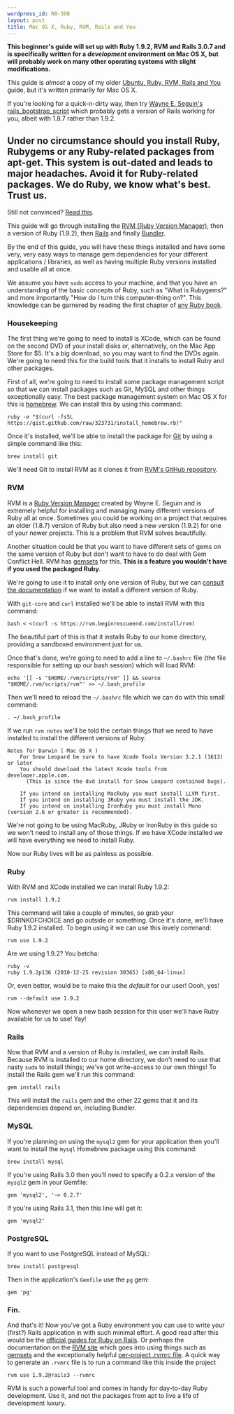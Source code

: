 ```yaml
--- 
wordpress_id: RB-308
layout: post
title: Mac OS X, Ruby, RVM, Rails and You
---
```




<p>
  <strong>This beginner's guide will set up with Ruby 1.9.2, RVM and Rails 3.0.7 and is specifically written for a <em>development</em> environment on Mac OS X, but will probably work on many other operating systems with slight modifications.</strong>
</p>

<p>This guide is <em>almost</em> a copy of my older <a href='http://ryanbigg.com/2010/12/ubuntu-ruby-rvm-rails-and-you/'>Ubuntu, Ruby, RVM, Rails and You</a> guide, but it's written primarily for Mac OS X.</p>

<p>
  If you're looking for a quick-n-dirty way, then try <a href='https://github.com/wayneeseguin/rvm/raw/master/contrib/bootstrap_rails_environment'>Wayne E. Seguin's rails_bootstrap_script</a> which probably gets a version of Rails working for you, albeit with 1.8.7 rather than 1.9.2.
</p>

<h2>Under no circumstance should you install Ruby, Rubygems or any Ruby-related packages from apt-get. This system is out-dated and leads to major headaches. Avoid it for Ruby-related packages. We do Ruby, we know what's best. Trust us.</h2>

Still not convinced? <a href='http://news.ycombinator.org/item?id=2039438'>Read this</a>.

This guide will go through installing the <a href='http://rvm.beginrescueend.com'>RVM (Ruby Version Manager)</a>, then a version of Ruby (1.9.2), then <a href='http://rubyonrails.org'>Rails</a> and finally <a href='http://gembundler.com'>Bundler</a>. 

By the end of this guide, you will have these things installed and have some very, very easy ways to manage gem dependencies for your different applications / libraries, as well as having multiple Ruby versions installed and usable all at once. 

We assume you have `sudo` access to your machine, and that you have an understanding of the basic concepts of Ruby, such as "What is Rubygems?" and more importantly "How do I turn this computer-thing on?". This knowledge can be garnered by reading the first chapter of <a href='http://manning.com/black2'>any Ruby book</a>.

<h3>Housekeeping</h3>

The first thing we're going to need to install is XCode, which can be found on the second DVD of your install disks or, alternatively, on the Mac App Store for $5. It's a big download, so you may want to find the DVDs again. We're going to need this for the build tools that it installs to install Ruby and other packages.

First of all, we're going to need to install some package management script so that we can install packages such as Git, MySQL and other things exceptionally easy. The best package management system on Mac OS X for this is <a href='https://github.com/mxcl/homebrew'>homebrew</a>. We can install this by using this command:

    ruby -e "$(curl -fsSL https://gist.github.com/raw/323731/install_homebrew.rb)"

Once it's installed, we'll be able to install the package for <a href='http://git-scm.org'>Git</a> by using a simple command like this:

    brew install git

We'll need Git to install RVM as it clones it from <a href='http://github.com/wayneeseguin/rvm'>RVM's GitHub repository</a>.

<h3>RVM</h3>

RVM is a <a href='http://rvm.beginrescueend.com'>Ruby Version Manager</a> created by Wayne E. Seguin and is extremely helpful for installing and managing many different versions of Ruby all at once. Sometimes you could be working on a project that requires an older (1.8.7) version of Ruby but also need a new version (1.9.2) for one of your newer projects. This is a problem that RVM solves beautifully. 

Another situation could be that you want to have different sets of gems on the same version of Ruby but don't want to have to do deal with Gem Conflict Hell. RVM has <a href='http://rvm.beginrescueend.com/gemsets/basics/'>gemsets</a> for this. <strong>This is a feature you wouldn't have if you used the packaged Ruby</strong>.

We're going to use it to install only one version of Ruby, but we can <a href='http://rvm.beginrescueend.com'>consult the documentation</a> if we want to install a different version of Ruby. 

With `git-core` and `curl` installed we'll be able to install RVM with this command:

    bash < <(curl -s https://rvm.beginrescueend.com/install/rvm)

The beautiful part of this is that it installs Ruby to our home directory, providing a sandboxed environment just for us.

Once that's done, we're going to need to add a line to `~/.bashrc` file (the file responsible for setting up our bash session) which will load RVM:

    echo '[[ -s "$HOME/.rvm/scripts/rvm" ]] && source "$HOME/.rvm/scripts/rvm"' >> ~/.bash_profile 

Then we'll need to reload the `~/.bashrc` file which we can do with this small command:
   
    . ~/.bash_profile

If we run `rvm notes` we'll be told the certain things that we need to have installed to install the different versions of Ruby:

    Notes for Darwin ( Mac OS X )
        For Snow Leopard be sure to have Xcode Tools Version 3.2.1 (1613) or later
        You should download the latest Xcode tools from developer.apple.com.
          (This is since the dvd install for Snow Leopard contained bugs).

        If you intend on installing MacRuby you must install LLVM first.
        If you intend on installing JRuby you must install the JDK.
        If you intend on installing IronRuby you must install Mono (version 2.6 or greater is recommended).
        
We're not going to be using MacRuby, JRuby or IronRuby in this guide so we won't need to install any of those things. If we have XCode installed we will have everything we need to install Ruby.

Now our Ruby lives will be as painless as possible.

<h3>Ruby</h3>

With RVM and XCode installed we can install Ruby 1.9.2:

    rvm install 1.9.2

This command will take a couple of minutes, so grab your $DRINKOFCHOICE and go outside or something. Once it's done, we'll have Ruby 1.9.2 installed. To begin using it we can use this lovely command:

    rvm use 1.9.2

Are we using 1.9.2? You betcha:

    ruby -v
    ruby 1.9.2p136 (2010-12-25 revision 30365) [x86_64-linux]

Or, even better, would be to make this the *default* for our user! Oooh, yes!

    rvm --default use 1.9.2

Now whenever we open a new bash session for this user we'll have Ruby available for us to use! Yay!

<h3>Rails</h3>

Now that RVM and a version of Ruby is installed, we can install Rails. Because RVM is installed to our home directory, we don't need to use that nasty `sudo` to install things; we've got write-access to our own things! To install the Rails gem we'll run this command:

    gem install rails

This will install the `rails` gem and the other 22 gems that it and its dependencies depend on, including Bundler.

<h3>MySQL</h3>

If you're planning on using the `mysql2` gem for your application then you'll want to install the `mysql` Homebrew package using this command:

    brew install mysql

If you're using Rails 3.0 then you'll need to specify a 0.2.x version of the `mysql2` gem in your Gemfile:

    gem 'mysql2', '~> 0.2.7'

If you're using Rails 3.1, then this line will get it:

    gem 'mysql2'

<h3>PostgreSQL</h3>

If you want to use PostgreSQL instead of MySQL:

    brew install postgresql

Then in the application's `Gemfile` use the `pg` gem:

    gem 'pg'

<h3>Fin.</h3>

And that's it! Now you've got a Ruby environment you can use to write your (first?) Rails application in with such minimal effort. A good read after this would be the <a href='http://guides.rubyonrails.org'>official guides for Ruby on Rails</a>. Or perhaps the documentation on the <a href='http://rvm.beginrescueend.com'>RVM site</a> which goes into using things such as <a href='http://rvm.beginrescueend.com/gemsets/basics/'>gemsets</a> and the exceptionally helpful <a href='http://rvm.beginrescueend.com/workflow/rvmrc/#project'>per-project .rvmrc file</a>. A quick way to generate an `.rvmrc` file is to run a command like this inside the project

    rvm use 1.9.2@rails3 --rvmrc

RVM is such a powerful tool and comes in handy for day-to-day Ruby development. Use it, and not the packages from apt to live a life of development luxury.

